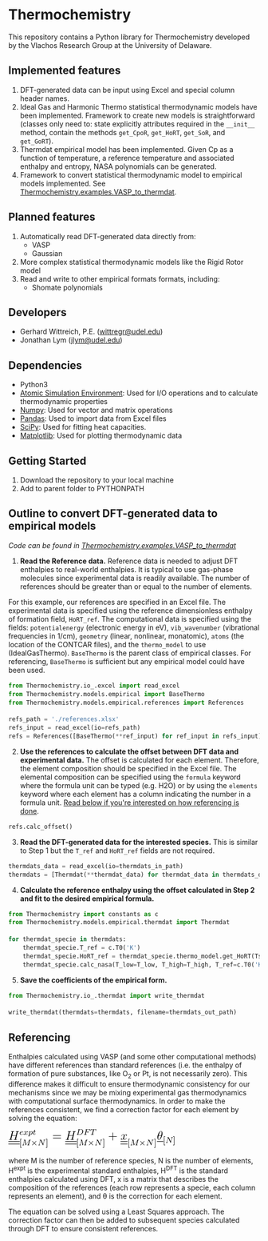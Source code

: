 # Thermochemistry
This repository contains a Python library for Thermochemistry developed by the Vlachos Research Group at the University of Delaware.

## Implemented features
1. DFT-generated data can be input using Excel and special column header names.
2. Ideal Gas and Harmonic Thermo statistical thermodynamic models have been implemented. Framework to create new models is straightforward (classes only need to: state explicitly attributes required in the ```__init__``` method, contain the methods ```get_CpoR```, ```get_HoRT```, ```get_SoR```, and ```get_GoRT```).
3. Thermdat empirical model has been implemented. Given Cp as a function of temperature, a reference temperature and associated enthalpy and entropy, NASA polynomials can be generated.
4. Framework to convert statistical thermodynamic model to empirical models implemented. See [Thermochemistry.examples.VASP_to_thermdat](https://github.com/VlachosGroup/Thermochemistry/tree/master/examples/VASP_to_thermdat).

## Planned features
1. Automatically read DFT-generated data directly from:
   - VASP
   - Gaussian
2. More complex statistical thermodynamic models like the Rigid Rotor model
3. Read and write to other empirical formats formats, including:
   - Shomate polynomials

## Developers
- Gerhard Wittreich, P.E. (wittregr@udel.edu)
- Jonathan Lym (jlym@udel.edu)

## Dependencies
- Python3
- [Atomic Simulation Environment](https://wiki.fysik.dtu.dk/ase/): Used for I/O operations and to calculate thermodynamic properties
- [Numpy](http://www.numpy.org/): Used for vector and matrix operations
- [Pandas](https://pandas.pydata.org/): Used to import data from Excel files
- [SciPy](https://www.scipy.org/): Used for fitting heat capacities.
- [Matplotlib](https://matplotlib.org/): Used for plotting thermodynamic data

## Getting Started
1. Download the repository to your local machine
2. Add to parent folder to PYTHONPATH

## Outline to convert DFT-generated data to empirical models
*Code can be found in [Thermochemistry.examples.VASP_to_thermdat](https://github.com/VlachosGroup/Thermochemistry/tree/master/examples/VASP_to_thermdat)*
1. **Read the Reference data.** Reference data is needed to adjust DFT enthalpies to real-world enthalpies. It is typical to use gas-phase molecules since experimental data is readily available. The number of references should be greater than or equal to the number of elements. 

For this example, our references are specified in an Excel file. The experimental data is specified using the reference dimensionless enthalpy of formation field, ```HoRT_ref```. The computational data is specified using the fields: ```potentialenergy``` (electronic energy in eV), ```vib_wavenumber``` (vibrational frequencies in 1/cm), ```geometry``` (linear, nonlinear, monatomic), ```atoms``` (the location of the CONTCAR files), and the ```thermo_model``` to use (IdealGasThermo). ```BaseThermo``` is the parent class of empirical classes. For referencing, ```BaseThermo``` is sufficient but any empirical model could have been used.
```python
from Thermochemistry.io_.excel import read_excel
from Thermochemistry.models.empirical import BaseThermo
from Thermochemistry.models.empirical.references import References

refs_path = './references.xlsx'
refs_input = read_excel(io=refs_path)
refs = References([BaseThermo(**ref_input) for ref_input in refs_input])
```

2. **Use the references to calculate the offset between DFT data and experimental data.** The offset is calculated for each element. Therefore, the element composition should be specified in the Excel file. The elemental composition can be specified using the ```formula``` keyword where the formula unit can be typed (e.g. H2O) or by using the ```elements``` keyword where each element has a column indicating the number in a formula unit. [Read below if you're interested on how referencing is done](#referencing).
```python
refs.calc_offset()
```

3. **Read the DFT-generated data for the interested species.** This is similar to Step 1 but the ```T_ref``` and ```HoRT_ref``` fields are not required.
```python
thermdats_data = read_excel(io=thermdats_in_path)
thermdats = [Thermdat(**thermdat_data) for thermdat_data in thermdats_data]
```

4. **Calculate the reference enthalpy using the offset calculated in Step 2 and fit to the desired empirical formula.**
```python
from Thermochemistry import constants as c
from Thermochemistry.models.empirical.thermdat import Thermdat

for thermdat_specie in thermdats:
	thermdat_specie.T_ref = c.T0('K')
	thermdat_specie.HoRT_ref = thermdat_specie.thermo_model.get_HoRT(Ts=c.T0('K')) + refs.get_specie_offset(thermdat_specie.elements)
	thermdat_specie.calc_nasa(T_low=T_low, T_high=T_high, T_ref=c.T0('K'))
```

5. **Save the coefficients of the empirical form.**
```python
from Thermochemistry.io_.thermdat import write_thermdat

write_thermdat(thermdats=thermdats, filename=thermdats_out_path)
```

## Referencing
Enthalpies calculated using VASP (and some other computational methods) have different references than standard references (i.e. the enthalpy of formation of pure substances, like O<sub>2</sub> or Pt, is not necessarily zero). This difference makes it difficult to ensure thermodynamic consistency for our mechanisms since we may be mixing experimental gas thermodynamics with computational surface thermodynamics. In order to make the references consistent, we find a correction factor for each element by solving the equation:

![Eq1](README_Eq1.gif)

where M is the number of reference species, N is the number of elements, H<sup>expt</sup> is the experimental standard enthalpies, H<sup>DFT</sup> is the standard enthalpies calculated using DFT, x is a matrix that describes the composition of the references (each row represents a specie, each column represents an element), and θ is the correction for each element.

The equation can be solved using a Least Squares approach. The correction factor can then be added to subsequent species calculated through DFT to ensure consistent references.